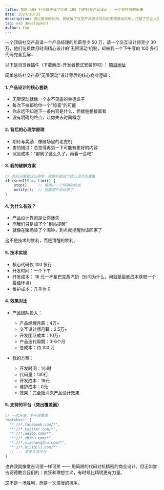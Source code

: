 ```yaml
---
title: 我用 100 行代码干掉了价值 100 万的社交产品设计 - 一个程序员的反击
date: 2024/10/31
description: 通过简单的代码，我破解了社交产品设计背后的无限滚动机制，打破了它让人沉迷的套路。这不仅是技术上的解决方案，更是对清醒与自控的浪漫追求。
tag: web development
author: You
---
```


一个顶级社交产品请一个产品经理的年薪至少 50 万，请一个交互设计师至少 30 万，他们花费数月时间精心设计的'无限滚动'机制，却被我一个下午写的 100 多行代码完全瓦解...

以下是浏览器插件（下载解压-开发者模式安装即可）： [项目地址](https://github.com/kmfb/ScrollLimiter)

简单总结社交产品"无限滚动"设计背后的核心商业逻辑：
#### 1. 产品设计的核心套路
- 无限滚动就像一个永不见底的幸运盒子
- 每次下拉都给你一个"惊喜"的可能
- 你永远不知道下一条内容是什么，但就是想接着看
- 没有明确的终点，让你失去时间概念

#### 2. 背后的心理学原理
- 期待与奖励：像赌场里的老虎机
- 害怕错过：总觉得再划一下可能有更好的内容
- 沉没成本："都刷了这么久了，再看一会吧"

#### 3. 我的破解方案
```javascript
// 其实只需要这么简单，就能打破这个精心设计的套路
if (scrollY >= limit) {
    stop();    // 给用户一个明确的终点
    notify();  // 提醒用户该休息了
}
```

#### 4. 为什么有效？
- 产品设计靠的是让你迷失
- 而我们只是加了个"到站提醒"
- 就像在赌场装了个闹钟，到点就提醒你该回家了

这不是技术的胜利，而是清醒的胜利。

#### 5. 技术实现
- 核心代码仅 100 多行
- 开发时间：一个下午
- 开发成本： 16 元一杯星巴克蒸汽奶（别问为什么，问就是最低成本获取一个最佳环境）
- 维护成本：几乎为 0


#### 4. 效果对比
- 产品团队投入：
  - 产品经理月薪：4万+
  - 交互设计师月薪：2.5万+
  - 开发团队成本：10万+
  - 产品迭代周期：3-6个月
  - 总成本：约 100 万

- 我的方案：
  - 开发时间：1小时
  - 代码量：130行
  - 开发成本：16元
  - 维护成本：0元
  - 效果：完全抵消原产品设计效果

#### 5. 支持的平台（突出覆盖面）
```javascript
// 一次开发，多平台覆盖
"matches": [
  "*://*.facebook.com/*",
  "*://*.twitter.com/*",
  "*://*.weibo.com/*",
  "*://*.zhihu.com/*",
  "*://*.xiaohongshu.com/*",
  "*://*.bilibili.com/*"
  // ... 更多主流平台
]
```


也许我就像堂吉诃德一样可笑 —— 用简陋的代码对抗精密的商业设计。但正如堂吉诃德教会我们的：疯狂和理想主义，有时候比精明更有力量。

这不是一场胜利，而是一次浪漫的抗争。
